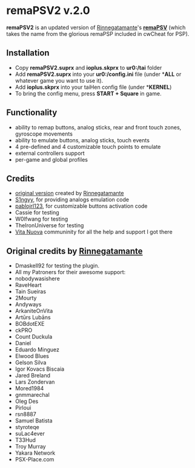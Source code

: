 # remaPSV2 v.2.0
**remaPSV2** is an updated version of [Rinnegatamante](https://github.com/Rinnegatamante)'s **[remaPSV](https://github.com/Rinnegatamante/remaPSV)** (which takes the name from the glorious remaPSP included in cwCheat for PSP). 

## Installation

- Copy **remaPSV2.suprx** and **ioplus.skprx** to **ur0:/tai** folder 
- Add **remaPSV2.suprx** into your **ur0:/config.ini** file (under ***ALL** or whatever game you want to use it).
- Add **ioplus.skprx** into your taiHen config file (under ***KERNEL**)
- To bring the config menu, press **START + Square** in game.

## Functionality

- ability to remap buttons, analog sticks, rear and front touch zones, gyroscope movements
- ability to emulate buttons, analog sticks, touch events
- 4 pre-defined and 4 customizable touch points to emulate
- external controllers support
- per-game and global profiles

## Credits

- [original version](https://github.com/Rinnegatamante/remaPSV) created by [Rinnegatamante](https://github.com/Rinnegatamante)
- [S1ngyy](https://github.com/S1ngyy), for providing analogs emulation code
- [pablojrl123](https://github.com/pablojrl123), for customizable buttons activation code
- Cassie for testing
- W0lfwang for testing
- TheIronUniverse for testing
- [Vita Nuova](https://t.co/3Efi3PGwK5?amp=1) communinity for all the help and support I got there

## Original credits by [Rinnegatamante](https://github.com//Rinnegatamante)

- Dmaskell92 for testing the plugin.
- All my Patroners for their awesome support:
- nobodywasishere
- RaveHeart
- Tain Sueiras
- 2Mourty
- Andyways
- ArkaniteOnVita
- Artūrs Lubāns
- BOBdotEXE
- ckPRO
- Count Duckula
- Daniel
- Eduardo Minguez
- Elwood Blues
- Gelson Silva
- Igor Kovacs Biscaia
- Jared Breland
- Lars Zondervan
- Mored1984
- gnmmarechal
- Oleg Des
- Pirloui
- rsn8887
- Samuel Batista
- styroteqe
- suLac4ever
- T33Hud
- Troy Murray
- Yakara Network
- PSX-Place.com
